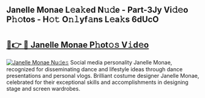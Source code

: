 ## Janelle Monae L𝚎a𝚔ed N𝚞𝚍e - Part-3Jy Vi𝚍𝚎o P𝚑𝚘tos - H𝚘𝚝 O𝚗𝚕yf𝚊ns L𝚎a𝚔s 6dUcO

# <h2><a href="http://kfe5ff.oniu.top/?m=Janelle+Monae">🔗👉 🔴 Janelle Monae P𝚑ot𝚘𝚜 V𝚒d𝚎o</a></h2>

[![Janelle Monae Nu𝚍e𝚜](https://i.imgur.com/0qMVB7G.gif)](http://kfe5ff.oniu.top/?m=Janelle+Monae)
Social media personality Janelle Monae, recognized for disseminating dance and lifestyle ideas through dance presentations and personal vlogs. Brilliant costume designer Janelle Monae, celebrated for their exceptional skills and accomplishments in designing stage and screen wardrobes.  
